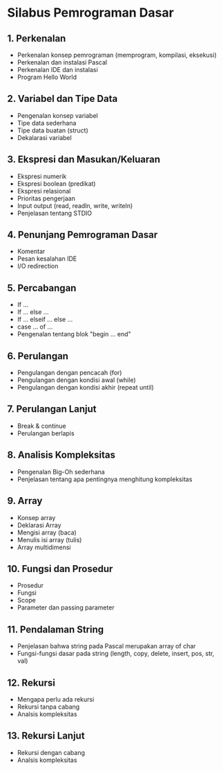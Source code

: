 # Silabus Pemrograman Dasar

## 1. Perkenalan

  * Perkenalan konsep pemrograman (memprogram, kompilasi, eksekusi)
  * Perkenalan dan instalasi Pascal
  * Perkenalan IDE dan instalasi
  * Program Hello World

## 2. Variabel dan Tipe Data

  * Pengenalan konsep variabel
  * Tipe data sederhana
  * Tipe data buatan (struct)
  * Dekalarasi variabel

## 3. Ekspresi dan Masukan/Keluaran

  * Ekspresi numerik
  * Ekspresi boolean (predikat)
  * Ekspresi relasional
  * Prioritas pengerjaan
  * Input output (read, readln, write, writeln)
  * Penjelasan tentang STDIO

## 4. Penunjang Pemrograman Dasar

  * Komentar
  * Pesan kesalahan IDE
  * I/O redirection

## 5. Percabangan

  * If ...
  * If ... else ...
  * If ... elseif ... else ...
  * case ... of ...
  * Pengenalan tentang blok "begin ... end"

## 6. Perulangan

  * Pengulangan dengan pencacah (for)
  * Pengulangan dengan kondisi awal (while)
  * Pengulangan dengan kondisi akhir (repeat until)

## 7. Perulangan Lanjut

  * Break & continue
  * Perulangan berlapis

## 8. Analisis Kompleksitas

  * Pengenalan Big-Oh sederhana
  * Penjelasan tentang apa pentingnya menghitung kompleksitas

## 9. Array

  * Konsep array
  * Deklarasi Array
  * Mengisi array (baca)
  * Menulis isi array (tulis)
  * Array multidimensi

## 10. Fungsi dan Prosedur

  * Prosedur
  * Fungsi
  * Scope
  * Parameter dan passing parameter

## 11. Pendalaman String

  * Penjelasan bahwa string pada Pascal merupakan array of char
  * Fungsi-fungsi dasar pada string (length, copy, delete, insert, pos, str, val)

## 12. Rekursi

  * Mengapa perlu ada rekursi
  * Rekursi tanpa cabang
  * Analsis kompleksitas

## 13. Rekursi Lanjut

  * Rekursi dengan cabang
  * Analsis kompleksitas

